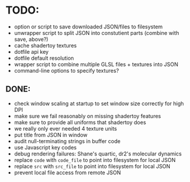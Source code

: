# TODO:

  - option or script to save downloaded JSON/files to filesystem
  - unwrapper script to split JSON into constutient parts (combine with save, above?)
  - cache shadertoy textures
  - dotfile api key
  - dotfile default resolution
  - wrapper script to combine multiple GLSL files + textures into JSON
  - command-line options to specify textures?

## DONE:

  - check window scaling at startup to set window size correctly for high DPI
  - make sure we fail reasonably on missing shadertoy features 
  - make sure to provide all uniforms that shadertoy does 
  - we really only ever needed 4 texture units
  - put title from JSON in window
  - audit null-terminating strings in buffer code
  - use Javascript key codes 
  - debug rendering failures: Shane's quartic, dr2's molecular dynamics
  - replace `code` with `code_file` to point into filesystem for local JSON
  - replace `src` with `src_file` to point into filesystem for local JSON
  - prevent local file access from remote JSON
